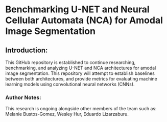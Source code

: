 # Benchmarking U-NET and Neural Cellular Automata (NCA) for Amodal Image Segmentation

## Introduction: 
This GitHub repository is established to continue researching, benchmarking, and analyzing U-NET and NCA architectures for amodal image 
segmentation. This repository will attempt to establish baselines between both architectures, and provide metrics for evaluating machine 
learning models using convolutional neural networks (CNNs).

### Author Notes: 
This research is ongoing alongside other members of the team such as: Melanie Bustos-Gomez, Wesley Hur, Eduardo Lizarzaburu. 
